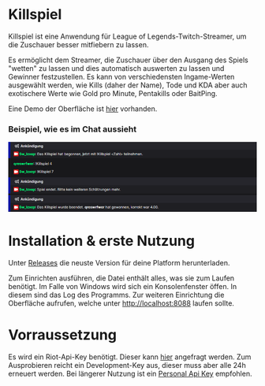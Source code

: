 # Killspiel

Killspiel ist eine Anwendung für League of Legends-Twitch-Streamer, um die Zuschauer besser mitfiebern zu lassen.

Es ermöglicht dem Streamer, die Zuschauer über den Ausgang des Spiels "wetten" zu lassen und dies automatisch auswerten
zu lassen und Gewinner festzustellen.
Es kann von verschiedensten Ingame-Werten ausgewählt werden, wie Kills (daher der Name), Tode und KDA aber auch
exotischere Werte wie Gold pro Minute, Pentakills oder BaitPing.

Eine Demo der Oberfläche ist [hier](https://5wlzxep.github.io/Killspiel/) vorhanden.

### Beispiel, wie es im Chat aussieht

![Screenshot 2023-12-16 174451.png](%7F%2FScreenshot%202023-12-16%20174451.png)

# Installation & erste Nutzung

Unter [Releases](https://github.com/5WlzxEP/Killspiel/releases) die neuste Version für deine Platform herunterladen.

Zum Einrichten ausführen, die Datei enthält alles, was sie zum Laufen benötigt.
Im Falle von Windows wird sich ein Konsolenfenster öffen.
In diesem sind das Log des Programms.
Zur weiteren Einrichtung die Oberfläche aufrufen, welche unter [http://localhost:8088](http://localhost:8088) laufen
sollte.


# Vorraussetzung

Es wird ein Riot-Api-Key benötigt. Dieser kann [hier](https://developer.riotgames.com/) angefragt werden. Zum Ausprobieren reicht ein Development-Key aus, dieser muss aber alle 24h erneuert werden. Bei längerer Nutzung ist ein [Personal Api Key](https://developer.riotgames.com/app-type) empfohlen.